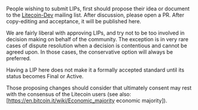 People wishing to submit LIPs, first should propose their idea or document to the [Litecoin-Dev](https://groups.google.com/forum/#!forum/litecoin-dev) mailing list. After discussion, please open a PR. After copy-editing and acceptance, it will be published here.

We are fairly liberal with approving LIPs, and try not to be too involved in decision making on behalf of the community. The exception is in very rare cases of dispute resolution when a decision is contentious and cannot be agreed upon. In those cases, the conservative option will always be preferred.

Having a LIP here does not make it a formally accepted standard until its status becomes Final or Active.

Those proposing changes should consider that ultimately consent may rest with the consensus of the Litecoin users (see also: [https://en.bitcoin.it/wiki/Economic_majority economic majority]).


<!-- IMPORTANT!  See the instructions at the top of this page, do NOT JUST add LIPs here! -->
